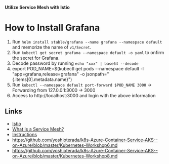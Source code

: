 **Utilize Service Mesh with Istio**


# How to Install Grafana
1. Run `helm install stable/grafana --name grafana --namespace default` and memorize the name of `v1/Secret`.
2. Run `kubectl get secret grafana --namespace default -o yaml` to onfirm the secret for Grafana.
3. Decode password by running `echo "xxx" | base64 --decode`
4. export POD_NAME=$(kubectl get pods --namespace default -l "app=grafana,release=grafana" -o jsonpath="{.items[0].metadata.name}")
5. Run `kubectl --namespace default port-forward $POD_NAME 3000` -> Forwarding from 127.0.0.1:3000 -> 3000
6. Access to http://localhost:3000 and login with the above information


## Links
- [Istio](https://istio.io/)
- [What Is a Service Mesh?](https://www.nginx.com/blog/what-is-a-service-mesh/)
- [Instructions](https://istio.io/docs/setup/kubernetes/install/helm/)
- https://github.com/yoshioterada/k8s-Azure-Container-Service-AKS--on-Azure/blob/master/Kubernetes-Workshop6.md
- https://github.com/yoshioterada/k8s-Azure-Container-Service-AKS--on-Azure/blob/master/Kubernetes-Workshop8.md
